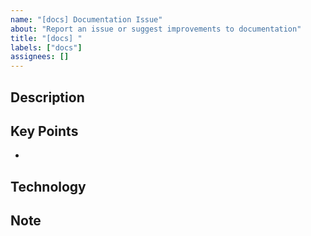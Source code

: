 ```yaml
---
name: "[docs] Documentation Issue"
about: "Report an issue or suggest improvements to documentation"
title: "[docs] "
labels: ["docs"]
assignees: []
---
```


## Description
<!-- Describe the documentation issue in detail -->

## Key Points

-

## Technology
<!-- Typically not applicable, but add tools if needed -->

## Note
<!-- Additional notes or context -->
